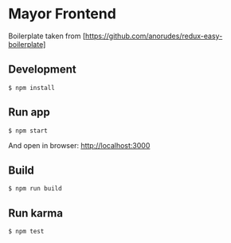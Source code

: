 Mayor Frontend
=========================

Boilerplate taken from [https://github.com/anorudes/redux-easy-boilerplate]

## Development
```
$ npm install
```

## Run app
```
$ npm start
```
And open in browser: [http://localhost:3000](http://localhost:3000)

## Build
```
$ npm run build
```

## Run karma
```
$ npm test
```
